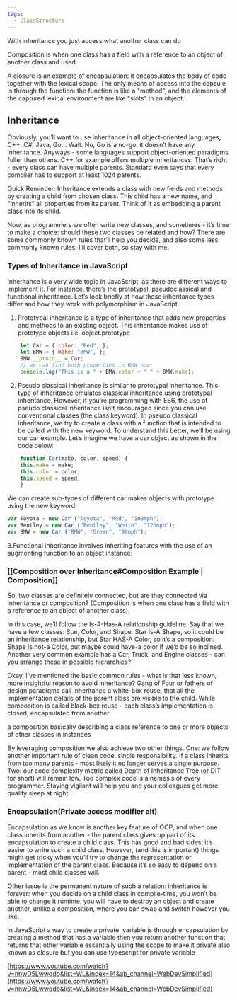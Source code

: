 ```yaml
---
tags:
  - ClassStructure
---
```

With inheritance you just access what another class can do

Composition is when one class has a field with a reference to an object of another class and used

A closure is an example of encapsulation: it encapsulates the body of code together with the lexical scope. The only means of access into the capsule is through the function: the function is like a "method", and the elements of the captured lexical environment are like "slots" in an object.

## Inheritance

Obviously, you’ll want to use inheritance in all object-oriented languages, C++, C#, Java, Go… Wait. No, Go is a no-go, it doesn’t have any inheritance. Anyways - some languages support object-oriented paradigms fuller than others. C++ for example offers multiple inheritances. That’s right - every class can have multiple parents. Standard even says that every compiler has to support at least 1024 parents.

Quick Reminder: Inheritance extends a class with new fields and methods by creating a child from chosen class. This child has a new name, and “inherits” all properties from its parent. Think of it as embedding a parent class into its child.

Now, as programmers we often write new classes, and sometimes - it’s time to make a choice: should these two classes be related and how? There are some commonly known rules that’ll help you decide, and also some less commonly known rules. I’ll cover both, so stay with me.

### Types of Inheritance in JavaScript

Inheritance is a very wide topic in JavaScript, as there are different ways to implement it. For instance, there’s the prototypal, pseudoclassical and functional inheritance. Let’s look briefly at how these inheritance types differ and how they work with polymorphism in JavaScript.

1. Prototypal inheritance is a type of inheritance that adds new properties and methods to an existing object. This inheritance makes use of prototype objects i.e. object.prototype

```javascript
	let Car = { color: "Red", }; 
	let BMW = { make: "BMW", }; 
	BMW.__proto__ = Car; 
	// we can find both properties in BMW now: 
	console.log("This is a " + BMW.color + " " + BMW.make);
```
2. Pseudo classical Inheritance is similar to prototypal inheritance. This type of inheritance emulates classical inheritance using prototypal inheritance. However, if you’re programming with ES6, the use of pseudo classical inheritance isn’t encouraged since you can use conventional classes (the class keyword). In pseudo classical inheritance, we try to create a class with a function that is intended to be called with the new keyword. To understand this better, we’ll be using our car example. Let’s imagine we have a car object as shown in the code below:
```javascript
	function Car(make, color, speed) { 
	this.make = make; 
	this.color = color; 
	this.speed = speed; 
	}
```

We can create sub-types of different car makes objects with prototype using the new keyword:

```javascript
var Toyota = new Car ("Toyota", "Red", "100mph");
var Bentley = new Car ("Bentley", "White", "120mph");
var BMW = new Car ("BMW", "Green", "90mph");
```

3.Functional inheritance involves inheriting features with the use of an augmenting function to an object instance:

### [[Composition over Inheritance#Composition Example | Composition]]

So, two classes are definitely connected, but are they connected via inheritance or composition? (Composition is when one class has a field with a reference to an object of another class).

In this case, we’ll follow the Is-A-Has-A relationship guideline. Say that we have a few classes: Star, Color, and Shape. Star Is-A Shape, so it could be an inheritance relationship, but Star HAS-A Color, so it’s a composition. Shape is not-a Color, but maybe could have-a color if we’d be so inclined. Another very common example has a Car, Truck, and Engine classes - can you arrange these in possible hierarchies?

Okay, I’ve mentioned the basic common rules - what is that less known, more insightful reason to avoid inheritance? Gang of Four or fathers of design paradigms call inheritance a white-box reuse, that all the implementation details of the parent class are visible to the child. While composition is called black-box reuse - each class’s implementation is closed, encapsulated from another.

a composition basically describing a class reference to one or more objects of other classes in instances

By leveraging composition we also achieve two other things. One: we follow another important rule of clean code: single responsibility. If a class inherits from too many parents - most likely it no longer serves a single purpose. Two: our code complexity metric called Depth of Inheritance Tree (or DIT for short) will remain low. Too complex code is a nemesis of every programmer. Staying vigilant will help you and your colleagues get more quality sleep at night.

### Encapsulation(Private access modifier alt)

Encapsulation as we know is another key feature of OOP, and when one class inherits from another - the parent class gives up part of its encapsulation to create a child class. This has good and bad sides: it’s easier to write such a child class. However, (and this is important) things might get tricky when you’ll try to change the representation or implementation of the parent class. Because it’s so easy to depend on a parent - most child classes will.

Other issue is the permanent nature of such a relation: inheritance is forever: when you decide on a child class in compile-time, you won’t be able to change it runtime, you will have to destroy an object and create another, unlike a composition, where you can swap and switch however you like.

in JavaScript a way to create a private  variable is through encapsulation by creating a method that has a variable then you return another function that returns that other variable essentially using the scope to make it private also known as closure but you can use typescript for private variable

[https://www.youtube.com/watch?v=nnwD5Lwwqdo&list=WL&index=14&ab_channel=WebDevSimplified](https://www.youtube.com/watch?v=nnwD5Lwwqdo&list=WL&index=14&ab_channel=WebDevSimplified)